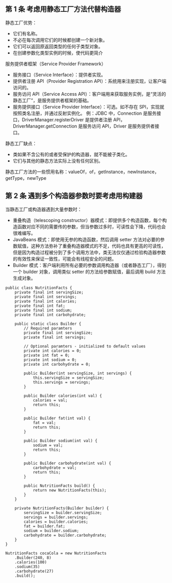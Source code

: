 ## 第 1 条 考虑用静态工厂方法代替构造器

静态工厂优势：
- 它们有名称。
- 不必在每次调用它们的时候都创建一个新对象。
- 它们可以返回原返回类型的任何子类型对象。
- 在创建参数化类型实例的时候，使代码更简介

服务提供者框架（Service Provider Framework）
- 服务接口（Service Interface）：提供者实现。
- 提供者注册 API（Provider Registration API）：系统用来注册实现，让客户端访问的。
- 服务访问 API（Service Access API）：客户端用来获取服务实例，是“灵活的静态工厂”，是服务提供者框架的基础。
- 服务提供接口（Service Provider Interface）：可选。如不存在 SPI，实现就按照类名注册，并通过反射实例化。
例：JDBC 中，Connection 是服务接口，DriverManager.registerDriver 是提供者注册 API，DriverManager.getConnection 是服务访问 API，Driver 是服务提供者接口。

静态工厂缺点：
- 类如果不含公有的或者受保护的构造器，就不能被子类化。
- 它们与其他的静态方法实际上没有任何区别。

静态工厂方法的一些惯用名称：valueOf，of，getInstance，newInstance，getType，newType

## 第 2 条 遇到多个构造器参数时要考虑用构建器

当静态工厂或构造器遇到大量参数时：
- 重叠构造（telescoping constructor）器模式：即提供多个构造函数，每个构造函数对应不同的需要传的参数，但当参数过多时，可读性会下降，代码也会很难编写。
- JavaBeans 模式：即使用无参的构造函数，然后调用 setter 方法对必要的参数赋值，这种方法弥补了重叠构造器模式的不足，代码也具有更高的可读性，但是因为构造过程被分到了多个调用方法中，类无法仅仅通过检验构造器参数的有效性来保证一致性，可能会有线程安全的问题。
- Builder 模式：客户端利用所有必要的参数调用构造器（或者静态工厂），得到一个 builder 对象，调用类似 setter 的方法给参数赋值，最后调用 build 方法生成对象。


```
public class NutritionFacts {
    private final int servingSize;
    private final int servings;
    private final int calories;
    private final int fat;
    private final int sodium;
    private final int carbohydrate;

    public static class Builder {
        // Required paramters
        private final int servingSize;
        private final int servings;

        // Optional paramters - initialized to default values
        private int calories = 0;
        private int fat = 0;
        private int sodium = 0;
        private int carbohydrate = 0;

        public Builder(int servingSize, int servings) {
            this.servingSize = servingSize;
            this.servings = servings;
        }

        public Builder calories(int val) {
            calories = val;
            return this;
        }

        public Builder fat(int val) {
            fat = val;
            return this;
        }

        public Builder sodium(int val) {
            sodium = val;
            return this;
        }

        public Builder carbohydrate(int val) {
            carbohydrate = val;
            return this;
        }

        public NutritionFacts build() {
            return new NutritionFacts(this);
        }
    }

    private NutritionFacts(Builder builder) {
        servingSize = builder.servingSize;
        servings = builder.servings;
        calories = builder.calories;
        fat = builder.fat;
        sodium = builder.sodium;
        carbohydrate = builder.carbohydrate;
    }
}
```
```
NutritionFacts cocaCola = new NutritionFacts
    .Builder(240, 8)
    .calories(100)
    .sodium(35)
    .carbohydrate(27)
    .build(); 
```